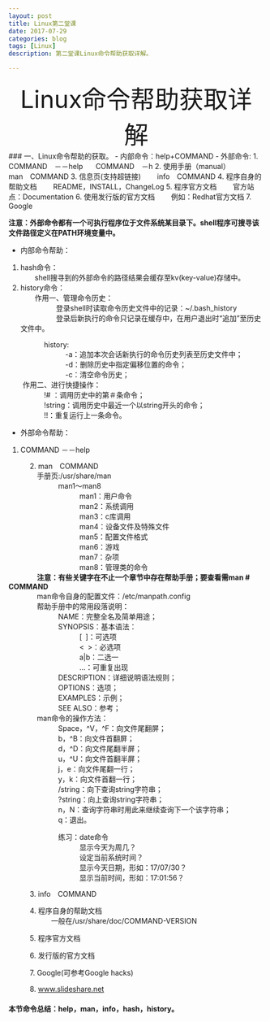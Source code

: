 ```yaml
---
layout: post
title: Linux第二堂课
date: 2017-07-29
categories: blog
tags: [Linux]
description: 第二堂课Linux命令帮助获取详解。

---
```


<center>
<font size="7" >Linux命令帮助获取详解</font>
</center>
### 一、Linux命令帮助的获取。
- 内部命令：help+COMMAND
- 外部命令:
1. COMMAND&emsp;－－help        
&emsp;&ensp;COMMAND&emsp;－h         
2. 使用手册（manual）         
&emsp;&emsp;man&emsp;COMMAND        
3. 信息页(支持超链接)         
&emsp;&emsp;info&emsp;COMMAND        
4. 程序自身的帮助文档           
&emsp;&emsp;README，INSTALL，ChangeLog              
5. 程序官方文档           
&emsp;&emsp;官方站点：Documentation         
6. 使用发行版的官方文档        
&emsp;&emsp;例如：Redhat官方文档        
7. Google          

**注意：外部命令都有一个可执行程序位于文件系统某目录下。shell程序可搜寻该文件路径定义在PATH环境变量中。**   
- 内部命令帮助：       

1. hash命令：          
&emsp;&emsp;shell搜寻到的外部命令的路径结果会缓存至kv(key-value)存储中。     
2. history命令：         
&emsp;&emsp;作用一、管理命令历史：          
&emsp;&emsp;&emsp;&emsp;&emsp;登录shell时读取命令历史文件中的记录：~/.bash_history               
&emsp;&emsp;&emsp;&emsp;&emsp;登录后新执行的命令只记录在缓存中，在用户退出时“追加”至历史文件中。

&emsp;&emsp;&emsp;&emsp;&emsp;history:        
&emsp;&emsp;&emsp;&emsp;&emsp;&emsp;&emsp;&emsp;-a：追加本次会话新执行的命令历史列表至历史文件中；        
&emsp;&emsp;&emsp;&emsp;&emsp;&emsp;&emsp;&emsp;-d：删除历史中指定偏移位置的命令；     
&emsp;&emsp;&emsp;&emsp;&emsp;&emsp;&emsp;&emsp;-c：清空命令历史；        
&emsp;&emsp;作用二、进行快捷操作：     
&emsp;&emsp;&emsp;&emsp;&emsp;!# ：调用历史中的第＃条命令；          
&emsp;&emsp;&emsp;&emsp;&emsp;!string：调用历史中最近一个以string开头的命令；        
&emsp;&emsp;&emsp;&emsp;&emsp;!!：重复运行上一条命令。        
- 外部命令帮助：           

1. COMMAND －－help        

&emsp;&emsp;&emsp;2. man&emsp;COMMAND       
&emsp;&emsp;&emsp;&emsp;手册页:/usr/share/man        
&emsp;&emsp;&emsp;&emsp;&emsp;&emsp;&emsp;man1～man8          
&emsp;&emsp;&emsp;&emsp;&emsp;&emsp;&emsp;&emsp;&emsp;&emsp;man1：用户命令       
&emsp;&emsp;&emsp;&emsp;&emsp;&emsp;&emsp;&emsp;&emsp;&emsp;man2：系统调用      
&emsp;&emsp;&emsp;&emsp;&emsp;&emsp;&emsp;&emsp;&emsp;&emsp;man3：c库调用       
&emsp;&emsp;&emsp;&emsp;&emsp;&emsp;&emsp;&emsp;&emsp;&emsp;man4：设备文件及特殊文件    
&emsp;&emsp;&emsp;&emsp;&emsp;&emsp;&emsp;&emsp;&emsp;&emsp;man5：配置文件格式     
&emsp;&emsp;&emsp;&emsp;&emsp;&emsp;&emsp;&emsp;&emsp;&emsp;man6：游戏        
&emsp;&emsp;&emsp;&emsp;&emsp;&emsp;&emsp;&emsp;&emsp;&emsp;man7：杂项       
&emsp;&emsp;&emsp;&emsp;&emsp;&emsp;&emsp;&emsp;&emsp;&emsp;man8：管理类的命令     
&emsp;&emsp;&emsp;&emsp;**注意：有些关键字在不止一个章节中存在帮助手册；要查看需man # COMMAND**                        
&emsp;&emsp;&emsp;&emsp;man命令自身的配置文件：/etc/manpath.config                
&emsp;&emsp;&emsp;&emsp;帮助手册中的常用段落说明：         
&emsp;&emsp;&emsp;&emsp;&emsp;&emsp;&emsp;NAME：完整全名及简单用途；             
&emsp;&emsp;&emsp;&emsp;&emsp;&emsp;&emsp;SYNOPSIS：基本语法：         
&emsp;&emsp;&emsp;&emsp;&emsp;&emsp;&emsp;&emsp;&emsp;&emsp;[&ensp;]：可选项            
&emsp;&emsp;&emsp;&emsp;&emsp;&emsp;&emsp;&emsp;&emsp;&emsp;<&ensp;>：必选项            
&emsp;&emsp;&emsp;&emsp;&emsp;&emsp;&emsp;&emsp;&emsp;&emsp;a|b：二选一            
&emsp;&emsp;&emsp;&emsp;&emsp;&emsp;&emsp;&emsp;&emsp;&emsp;...：可重复出现               
&emsp;&emsp;&emsp;&emsp;&emsp;&emsp;&emsp;DESCRIPTION：详细说明语法规则；         
&emsp;&emsp;&emsp;&emsp;&emsp;&emsp;&emsp;OPTIONS：选项；      
&emsp;&emsp;&emsp;&emsp;&emsp;&emsp;&emsp;EXAMPLES：示例；          
&emsp;&emsp;&emsp;&emsp;&emsp;&emsp;&emsp;SEE ALSO：参考；          
&emsp;&emsp;&emsp;&emsp;man命令的操作方法：       
&emsp;&emsp;&emsp;&emsp;&emsp;&emsp;&emsp;Space，^V，^F：向文件尾翻屏；      
&emsp;&emsp;&emsp;&emsp;&emsp;&emsp;&emsp;b，^B：向文件首翻屏；       
&emsp;&emsp;&emsp;&emsp;&emsp;&emsp;&emsp;d，^D：向文件尾翻半屏；       
&emsp;&emsp;&emsp;&emsp;&emsp;&emsp;&emsp;u，^U：向文件首翻半屏；      
&emsp;&emsp;&emsp;&emsp;&emsp;&emsp;&emsp;j，e：向文件尾翻一行；     
&emsp;&emsp;&emsp;&emsp;&emsp;&emsp;&emsp;y，k：向文件首翻一行；         
&emsp;&emsp;&emsp;&emsp;&emsp;&emsp;&emsp;/string：向下查询string字符串；        
&emsp;&emsp;&emsp;&emsp;&emsp;&emsp;&emsp;?string：向上查询string字符串；        
&emsp;&emsp;&emsp;&emsp;&emsp;&emsp;&emsp;n，N：查询字符串时用此来继续查询下一个该字符串；      
&emsp;&emsp;&emsp;&emsp;&emsp;&emsp;&emsp;q：退出。         

&emsp;&emsp;&emsp;&emsp;&emsp;&emsp;&emsp;练习：date命令         
&emsp;&emsp;&emsp;&emsp;&emsp;&emsp;&emsp;&emsp;&emsp;&emsp;显示今天为周几？       
&emsp;&emsp;&emsp;&emsp;&emsp;&emsp;&emsp;&emsp;&emsp;&emsp;设定当前系统时间？        
&emsp;&emsp;&emsp;&emsp;&emsp;&emsp;&emsp;&emsp;&emsp;&emsp;显示今天日期，形如：17/07/30？    
&emsp;&emsp;&emsp;&emsp;&emsp;&emsp;&emsp;&emsp;&emsp;&emsp;显示当前时间，形如：17:01:56？   

&emsp;&emsp;&emsp;3. info&emsp;COMMAND            

&emsp;&emsp;&emsp;4. 程序自身的帮助文档           
&emsp;&emsp;&emsp;&emsp;&emsp;&emsp;一般在/usr/share/doc/COMMAND-VERSION       

&emsp;&emsp;&emsp;5. 程序官方文档       

&emsp;&emsp;&emsp;6. 发行版的官方文档         

&emsp;&emsp;&emsp;7. Google(可参考Google hacks)       

&emsp;&emsp;&emsp;8. www.slideshare.net                 


#### 本节命令总结：help，man，info，hash，history。

